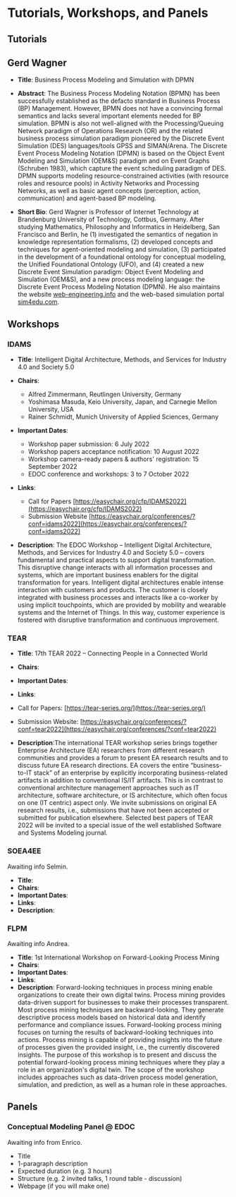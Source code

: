# Tutorials, Workshops, and Panels

## Tutorials

## Gerd Wagner

- **Title**: Business Process Modeling and Simulation with DPMN

- **Abstract**: The Business Process Modeling Notation (BPMN) has been successfully established as the defacto standard in Business Process (BP) Management. However, BPMN does not have a convincing formal semantics and lacks several important elements needed for BP simulation. BPMN is also not well-aligned with the Processing/Queuing Network paradigm of Operations Research (OR) and the related business process simulation paradigm pioneered by the Discrete Event Simulation (DES) languages/tools GPSS and SIMAN/Arena. The Discrete Event Process Modeling Notation (DPMN) is based on the Object Event Modeling and Simulation (OEM&S) paradigm and on Event Graphs (Schruben 1983), which capture the event scheduling paradigm of DES. DPMN supports modeling resource-constrained activities (with resource roles and resource pools) in Activity Networks and  Processing Networks, as well as basic agent concepts (perception, action, communication) and agent-based BP modeling.

- **Short Bio**: Gerd Wagner is Professor of Internet Technology at Brandenburg University of Technology, Cottbus, Germany. After studying Mathematics, Philosophy and Informatics in Heidelberg, San Francisco and Berlin, he (1) investigated the semantics of negation in knowledge representation formalisms, (2) developed concepts and techniques for agent-oriented modeling and simulation, (3) participated in the development of a foundational ontology for conceptual modeling, the Unified Foundational Ontology (UFO), and (4) created a new Discrete Event Simulation paradigm: Object Event Modeling and Simulation (OEM&S), and a new process modeling language: the Discrete Event Process Modeling Notation (DPMN). He also maintains the website [web-engineering.info](http://web-engineering.info/) and the web-based simulation portal [sim4edu.com](http://sim4edu.com/).

## Workshops

### IDAMS

- **Title**: Intelligent Digital Architecture, Methods, and Services for Industry 4.0 and Society 5.0

- **Chairs**:

  - Alfred Zimmermann, Reutlingen University, Germany
  - Yoshimasa Masuda, Keio University, Japan, and Carnegie Mellon University, USA
  - Rainer Schmidt, Munich University of Applied Sciences, Germany

- **Important Dates**:

  - Workshop paper submission: 6 July 2022
  - Workshop papers acceptance notification: 10 August 2022
  - Workshop camera-ready papers & authors' registration: 15 September 2022
  - EDOC conference and workshops: 3 to 7 October 2022

- **Links**:

  - Call for Papers [https://easychair.org/cfp/IDAMS2022](https://easychair.org/cfp/IDAMS2022)
  - Submission Website [https://easychair.org/conferences/?conf=idams2022](https://easychair.org/conferences/?conf=idams2022)

- **Description**: The EDOC Workshop – Intelligent Digital Architecture, Methods, and Services for Industry 4.0 and Society 5.0 – covers fundamental and practical aspects to support digital transformation. This disruptive change interacts with all information processes and systems, which are important business enablers for the digital transformation for years. Intelligent digital architectures enable intense interaction with customers and products. The customer is closely integrated with business processes and interacts like a co-worker by using implicit touchpoints, which are provided by mobility and wearable systems and the Internet of Things. In this way, customer experience is fostered with disruptive transformation and continuous improvement.

### TEAR

- **Title**: 17th TEAR 2022 – Connecting People in a Connected World
- **Chairs**:
- **Important Dates**:
- **Links**:

- Call for Papers: [https://tear-series.org/](https://tear-series.org/)
- Submission Website: [https://easychair.org/conferences/?conf=tear2022](https://easychair.org/conferences/?conf=tear2022)

- **Description**:The international TEAR workshop series brings together Enterprise Architecture (EA) researchers from different research communities and provides a forum to present EA research results and to discuss future EA research directions. EA covers the entire “business-to-IT stack” of an enterprise by explicitly incorporating business-related artifacts in addition to conventional IS/IT artifacts. This is in contrast to conventional architecture management approaches such as IT architecture, software architecture, or IS architecture, which often focus on one (IT centric) aspect only. We invite submissions on original EA research results, i.e., submissions that have not been accepted or submitted for publication elsewhere. Selected best papers of TEAR 2022 will be invited to a special issue of the well established Software and Systems Modeling journal.

### SOEA4EE

Awaiting info Selmin.

- **Title**:
- **Chairs**:
- **Important Dates**:
- **Links**:
- **Description**:

### FLPM

Awaiting info Andrea.

- **Title**: 1st International Workshop on Forward-Looking Process Mining
- **Chairs**:
- **Important Dates**:
- **Links**:
- **Description**: Forward-looking techniques in process mining enable organizations to create their own digital twins. Process mining provides data-driven support for businesses to make their processes transparent. Most process mining techniques are backward-looking. They generate descriptive process models based on historical data and identify performance and compliance issues. Forward-looking process mining focuses on turning the results of backward-looking techniques into actions. Process mining is capable of providing insights into the future of processes given the provided insight, i.e., the currently discovered insights. The purpose of this workshop is to present and discuss the potential forward-looking process mining techniques where they play a role in an organization's digital twin. The scope of the workshop includes approaches such as data-driven process model generation, simulation, and prediction, as well as a human role in these approaches.

## Panels

### Conceptual Modeling Panel @ EDOC

Awaiting info from Enrico.

- Title
- 1-paragraph description
- Expected duration (e.g. 3 hours)
- Structure (e.g. 2 invited talks, 1 round table - discussion)
- Webpage (if you will make one)